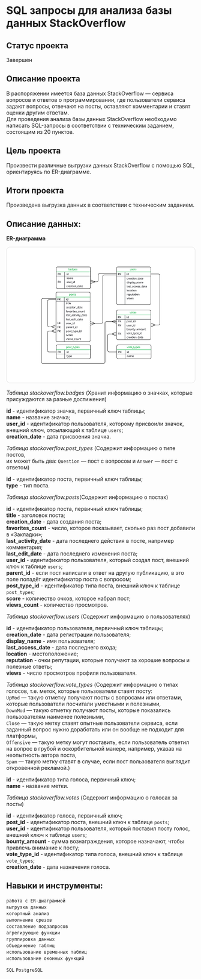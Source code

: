 # SQL запросы для анализа базы данных StackOverflow

## Статус проекта
Завершен

## Описание проекта

В распоряжении имеется база данных StackOverflow — сервиса вопросов и ответов о программировании, где пользователи сервиса задают вопросы, 
отвечают на посты, оставляют комментарии и ставят оценки другим ответам.  
Для проведения анализа базы данных StackOverflow необходимо написать SQL-запросы в соответствии с техническим заданием, состоящим из 20 пунктов.

## Цель проекта  

Произвести различные выгрузки данных StackOverflow с помощью SQL, ориентируясь по ER-диаграмме.

## Итоги проекта  

Произведена выгрузка данных в соответствии с техническим заданием.

## Описание данных:  

**ER-диаграмма**

![ER-диаграмма](https://github.com/aefr1/data-analysis-projects/blob/main/sql_request_stackoverflow/erd.png)

*Таблица stackoverflow.badges* (Хранит информацию о значках, которые присуждаются за разные достижения) 

**id** - идентификатор значка, первичный ключ таблицы;  
**name** - название значка;  
**user_id** - идентификатор пользователя, которому присвоили значок, внешний ключ, отсылающий к таблице `users`;  
**creation_date** - дата присвоения значка.  

*Таблица stackoverflow.post_types* (Содержит информацию о типе постов,  
их может быть два: `Question` — пост с вопросом и `Answer` — пост с ответом)  

**id** - идентификатор поста, первичный ключ таблицы;  
**type** - тип поста.

*Таблица stackoverflow.posts*(Содержит информацию о постах)

**id** - идентификатор поста, первичный ключ таблицы;  
**title** - заголовок поста;  
**creation_date** - дата создания поста;  
**favorites_count** - число, которое показывает, сколько раз пост добавили в «Закладки»;  
**last_activity_date** - дата последнего действия в посте, например комментария;  
**last_edit_date** - дата последнего изменения поста;  
**user_id** - 	идентификатор пользователя, который создал пост, внешний ключ к таблице `users`;  
**parent_id** - если пост написали в ответ на другую публикацию, в это поле попадёт идентификатор поста с вопросом;  
**post_type_id** - идентификатор типа поста, внешний ключ к таблице `post_types`;  
**score** - количество очков, которое набрал пост;  
**views_count** - количество просмотров.  

*Таблица stackoverflow.users* (Содержит информацию о пользователях)

**id** - идентификатор пользователя, первичный ключ таблицы;  
**creation_date** - дата регистрации пользователя;  
**display_name** - имя пользователя;  
**last_access_date** - дата последнего входа;  
**location** - местоположение;  
**reputation** - очки репутации, которые получают за хорошие вопросы и полезные ответы;  
**views** - число просмотров профиля пользователя.   

*Таблица stackoverflow.vote_types* (Содержит информацию о типах голосов, т.е. меток, которые пользователи ставят посту:  
`UpMod` — такую отметку получают посты с вопросами или ответами, которые пользователи посчитали уместными и полезными,  
`DownMod` — такую отметку получают посты, которые показались пользователям наименее полезными,  
`Close` — такую метку ставят опытные пользователи сервиса, если заданный вопрос нужно доработать или он вообще не подходит для платформы,  
`Offensive` — такую метку могут поставить, если пользователь ответил на вопрос в грубой и оскорбительной манере, например, указав на неопытность автора поста,  
`Spam` — такую метку ставят в случае, если пост пользователя выглядит откровенной рекламой.)  

**id** - идентификатор типа голоса, первичный ключ;  
**name** - название метки.  

*Таблица stackoverflow.votes* (Содержит информацию о голосах за посты) 

**id** - идентификатор голоса, первичный ключ;  
**post_id** - идентификатор поста, внешний ключ к таблице `posts`;  
**user_id** - идентификатор пользователя, который поставил посту голос, внешний ключ к таблице `users`;  
**bounty_amount** - сумма вознаграждения, которое назначают, чтобы привлечь внимание к посту;  
**vote_type_id** - идентификатор типа голоса, внешний ключ к таблице `vote_types`;  
**creation_date** -	дата назначения голоса.


## Навыки и инструменты:

`работа с ER-диаграммой`  
`выгрузка данных`  
`когортный анализ`  
`выполнение срезов`  
`составление подзапросов`  
`агрегирующие функции`  
`группировка данных`  
`объединение таблиц`  
`использование временных таблиц`  
`использование оконных функций`  

`SQL` `PostgreSQL`
